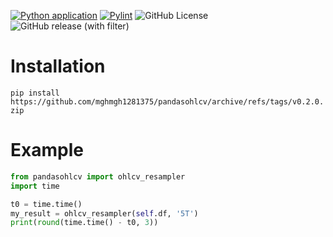 [![Python application](https://github.com/mghmgh1281375/pandasohlcv/actions/workflows/python-app.yml/badge.svg)](https://github.com/mghmgh1281375/pandasohlcv/actions/workflows/python-app.yml)
[![Pylint](https://github.com/mghmgh1281375/pandasohlcv/actions/workflows/pylint.yml/badge.svg)](https://github.com/mghmgh1281375/pandasohlcv/actions/workflows/pylint.yml)
![GitHub License](https://img.shields.io/github/license/mghmgh1281375/pandasohlcv)
![GitHub release (with filter)](https://img.shields.io/github/v/release/mghmgh1281375/pandasohlcv)



# Installation

`pip install https://github.com/mghmgh1281375/pandasohlcv/archive/refs/tags/v0.2.0.zip`


# Example
```python
from pandasohlcv import ohlcv_resampler
import time

t0 = time.time()
my_result = ohlcv_resampler(self.df, '5T')
print(round(time.time() - t0, 3))
```
